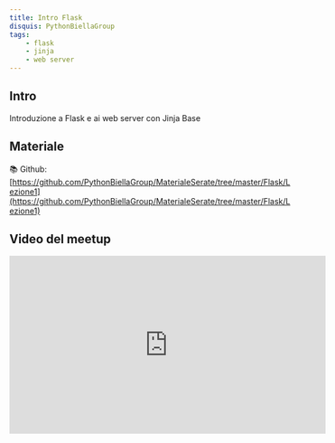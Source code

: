 ```yaml
---
title: Intro Flask
disquis: PythonBiellaGroup
tags:
    - flask
    - jinja
    - web server
---
```

## Intro

Introduzione a Flask e ai web server con Jinja Base

## Materiale

📚 Github:
[https://github.com/PythonBiellaGroup/MaterialeSerate/tree/master/Flask/Lezione1](https://github.com/PythonBiellaGroup/MaterialeSerate/tree/master/Flask/Lezione1)

## Video del meetup

<iframe width="560" height="315" src="https://www.youtube.com/embed/QrxCia2bvC8?si=eYNLAzck_t7dgehW" title="YouTube video player" frameborder="0" allow="accelerometer; autoplay; clipboard-write; encrypted-media; gyroscope; picture-in-picture; web-share" allowfullscreen></iframe>